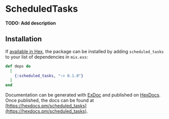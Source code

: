 # ScheduledTasks

**TODO: Add description**

## Installation

If [available in Hex](https://hex.pm/docs/publish), the package can be installed
by adding `scheduled_tasks` to your list of dependencies in `mix.exs`:

```elixir
def deps do
  [
    {:scheduled_tasks, "~> 0.1.0"}
  ]
end
```

Documentation can be generated with [ExDoc](https://github.com/elixir-lang/ex_doc)
and published on [HexDocs](https://hexdocs.pm). Once published, the docs can
be found at [https://hexdocs.pm/scheduled_tasks](https://hexdocs.pm/scheduled_tasks).

